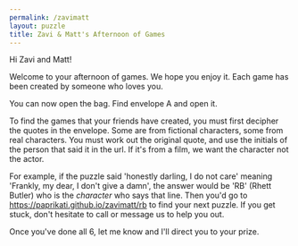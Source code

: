 ```yaml
---
permalink: /zavimatt
layout: puzzle
title: Zavi & Matt's Afternoon of Games
---
```


Hi Zavi and Matt!

Welcome to your afternoon of games. We hope you enjoy it.
Each game has been created by someone who loves you.

You can now open the bag. Find envelope A and open it.

To find the games that your friends have created, you must
first decipher the quotes in the envelope.
Some are from fictional characters, some from real characters.
You must work out the original quote, and use the initials of the
person that said it in the url. If it's from a film, we want the
character not the actor.

For example, if the puzzle said 'honestly darling, I do not care' meaning 'Frankly, my dear, I don't give a damn',
the answer would be 'RB' (Rhett Butler) who is the *character* who says that line.
Then you'd go to https://paprikati.github.io/zavimatt/rb to find your
next puzzle. If you get stuck, don't hesitate to call or message us to help you out.

Once you've done all 6, let me know and I'll direct you to your prize.
